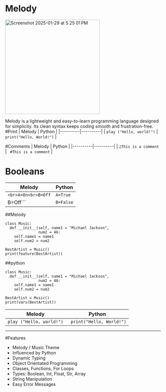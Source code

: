 # Melody
<img width="306" alt="Screenshot 2025-01-29 at 5 25 01 PM" src="https://github.com/user-attachments/assets/ec711ff0-3ed8-4bac-9625-8613e5c0d49d" />

Melody is a lightweight and easy-to-learn programming language designed for simplicity. Its clean syntax keeps coding smooth and frustration-free.
#Print
| Melody   | Python |
|----------|----------|
| ``` play ("Hello, world!") ```  | ``` print("Hello, World!")```   |

#Comments
| Melody   | Python |
|----------|----------|
| ``` ♫This is a comment  ```  | ``` #This is a comment```   |

# Booleans
| Melody   | Python |
|----------|----------|
|```<br>A=On<br>B=Off```|```A=True```
|B=Off``` | ```B=False``` |



##Melody
``` 
class Music:
  def __init__(self, name1 = "Michael Jackson", 
               num2 = 46:
    self.name1 = name1
    self.num2 = num2
 
BestArtist = Music()
print(feature(BestArtist))
```
##python
```
class Music:
  def __init__(self, name1 = "Michael Jackson", 
               num2 = 46:
    self.name1 = name1
    self.num2 = num2
 
BestArtist = Music()
print(vars(BestArtist))
```  


| Melody   | Python |
|----------|----------|
| ``` play ("Hello, world!") ```  | ``` print("Hello, World!")```   |

________________________________________________________________________________________________________________________

#Features
- Melody / Music Theme
- Influenced by Python
- Dynamic Typing
- Object Orientated Programming
- Classes, Functions, For Loops
- Types: Boolean, Int, Float, Str, Array
- String Manipulation
- Easy Error Messages
